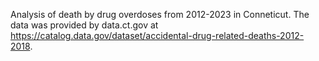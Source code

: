 Analysis of death by drug overdoses from 2012-2023 in Conneticut. The data was provided by data.ct.gov at https://catalog.data.gov/dataset/accidental-drug-related-deaths-2012-2018. 
